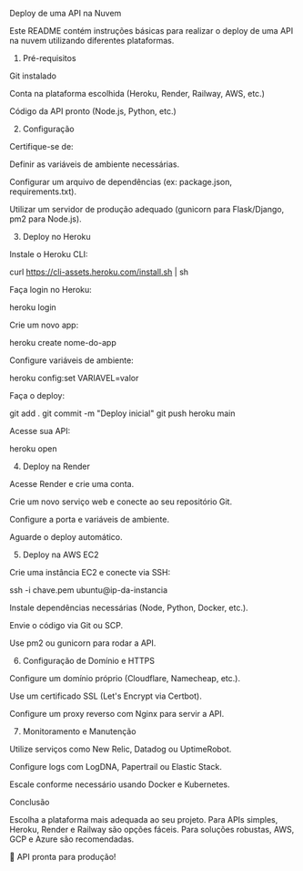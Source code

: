 Deploy de uma API na Nuvem

Este README contém instruções básicas para realizar o deploy de uma API na nuvem utilizando diferentes plataformas.

1. Pré-requisitos

Git instalado

Conta na plataforma escolhida (Heroku, Render, Railway, AWS, etc.)

Código da API pronto (Node.js, Python, etc.)

2. Configuração

Certifique-se de:

Definir as variáveis de ambiente necessárias.

Configurar um arquivo de dependências (ex: package.json, requirements.txt).

Utilizar um servidor de produção adequado (gunicorn para Flask/Django, pm2 para Node.js).

3. Deploy no Heroku

Instale o Heroku CLI:

curl https://cli-assets.heroku.com/install.sh | sh

Faça login no Heroku:

heroku login

Crie um novo app:

heroku create nome-do-app

Configure variáveis de ambiente:

heroku config:set VARIAVEL=valor

Faça o deploy:

git add .
git commit -m "Deploy inicial"
git push heroku main

Acesse sua API:

heroku open

4. Deploy na Render

Acesse Render e crie uma conta.

Crie um novo serviço web e conecte ao seu repositório Git.

Configure a porta e variáveis de ambiente.

Aguarde o deploy automático.

5. Deploy na AWS EC2

Crie uma instância EC2 e conecte via SSH:

ssh -i chave.pem ubuntu@ip-da-instancia

Instale dependências necessárias (Node, Python, Docker, etc.).

Envie o código via Git ou SCP.

Use pm2 ou gunicorn para rodar a API.

6. Configuração de Domínio e HTTPS

Configure um domínio próprio (Cloudflare, Namecheap, etc.).

Use um certificado SSL (Let's Encrypt via Certbot).

Configure um proxy reverso com Nginx para servir a API.

7. Monitoramento e Manutenção

Utilize serviços como New Relic, Datadog ou UptimeRobot.

Configure logs com LogDNA, Papertrail ou Elastic Stack.

Escale conforme necessário usando Docker e Kubernetes.

Conclusão

Escolha a plataforma mais adequada ao seu projeto. Para APIs simples, Heroku, Render e Railway são opções fáceis. Para soluções robustas, AWS, GCP e Azure são recomendadas.

🚀 API pronta para produção!
